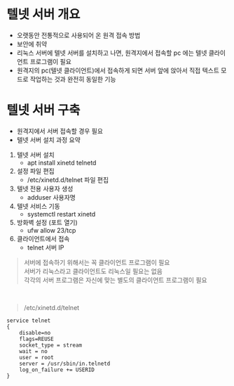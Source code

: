 # 텔넷 서버 개요
- 오랫동안 전통적으로 사용되어 온 원격 접속 방법
- 보안에 취약
- 리눅스 서버에 텔넷 서버를 설치하고 나면, 원격지에서 접속할 pc 에는 텔넷 클라이언트 프로그램이 필요
- 원격지의 pc(텔넷 클라이언트)에서 접속하게 되면 서버 앞에 앉아서 직접 텍스트 모드로 작업하는 것과 완전히 동일한 기능

# 텔넷 서버 구축
- 원격지에서 서버 접속할 경우 필요
- 텔넷 서버 설치 과정 요약

1. 텔넷 서버 설치
    - apt install xinetd telnetd
2. 설정 파일 편집
    - /etc/xinetd.d/telnet 파일 편집
3. 텔넷 전용 사용자 생성
    - adduser 사용자명
4. 텔넷 서비스 기동
    - systemctl restart xinetd
5. 방화벽 설정 (포트 열기)
    - ufw allow 23/tcp
6. 클라이언트에서 접속
    - telnet 서버 IP

> 서버에 접속하기 위해서는 꼭 클라이언트 프로그램이 필요<br>
서버가 리눅스라고 클라이언트도 리눅스일 필요는 없음<br>
각각의 서버 프로그램은 자신에 맞는 별도의 클라이언트 프로그램이 필요

<br>

> /etc/xinetd.d/telnet
```
service telnet
{
	disable=no
	flags=REUSE
	socket_type = stream
	wait = no
	user = root
	server = /usr/sbin/in.telnetd
	log_on_failure += USERID
}
```